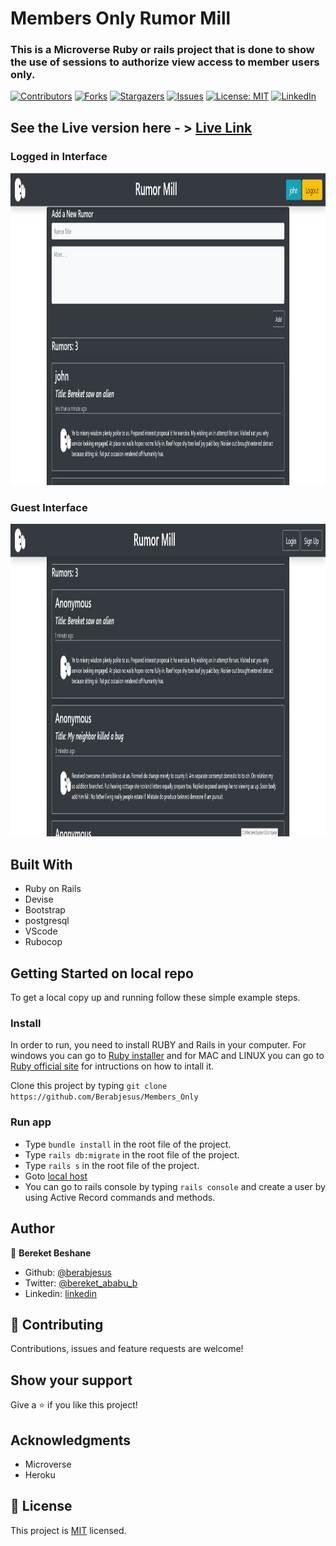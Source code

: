 # Members Only Rumor Mill
### This is a Microverse Ruby or rails project that is done to show the use of sessions to authorize view access to member users only.

[![Contributors][contributors-shield]][contributors-url]
[![Forks][forks-shield]][forks-url]
[![Stargazers][stars-shield]][stars-url]
[![Issues][issues-shield]][issues-url]
[![License: MIT][license-shield]][license-url]
[![LinkedIn][linkedin-shield]][linkedin-url]

## See the Live version here - > [Live Link](https://pacific-depths-76495.herokuapp.com/)

### Logged in Interface
<img src="./app/assets/images/1.JPG" width="1200px" height="500px" />

### Guest Interface
<img src="./app/assets/images/2.JPG" width="1200px" height="500px" />

## Built With

- Ruby on Rails
- Devise
- Bootstrap
- postgresql
- VScode
- Rubocop

## Getting Started on local repo

To get a local copy up and running follow these simple example steps.

### Install
In order to run, you need to install RUBY and Rails in your computer. For windows you can go to [Ruby installer](https://rubyinstaller.org/) and for MAC and LINUX you can go to [Ruby official site](https://www.ruby-lang.org/en/downloads/) for intructions on how to intall it.

Clone this project by typing ```git clone https://github.com/Berabjesus/Members_Only```

### Run app
- Type ```bundle install``` in the root file of the project.
- Type  ```rails db:migrate``` in the root file of the project. 
- Type ```rails s``` in the root file of the project.
- Goto [local host](http://localhost:3000/)
- You can go to rails console by typing ```rails console``` and create a user by using Active Record commands and methods.

## Author

👤 **Bereket Beshane**

- Github: [@berabjesus](https://github.com/Berabjesus)
- Twitter: [@bereket_ababu_b](https://twitter.com/bereket_ababu_b)
- Linkedin: [linkedin](https://www.linkedin.com/in/bereket-beshane-a1b75a1a9/)

## 🤝 Contributing

Contributions, issues and feature requests are welcome!

## Show your support

Give a ⭐️ if you like this project!

## Acknowledgments

- Microverse
- Heroku
## 📝 License

This project is [MIT](LICENSE) licensed.



[contributors-shield]: https://img.shields.io/github/contributors/Berabjesus/Members_Only
[contributors-url]: https://github.com/Berabjesus/Members_Only/contributors
[forks-shield]: https://img.shields.io/github/forks/Berabjesus/Members_Only
[forks-url]:https://github.com/Berabjesus/Members_Only/network/members
[stars-shield]: https://img.shields.io/github/stars/Berabjesus/Members_Only
[stars-url]: https://github.com/Berabjesus/Members_Only/stargazers
[issues-shield]: https://img.shields.io/github/issues/Berabjesus/Members_Only
[issues-url]: https://github.com/Berabjesus/Members_Only/issues
[license-shield]: https://img.shields.io/badge/License-MIT-yellow.svg
[license-url]: https://github.com/Berabjesus/Members_Only/development/LICENSE
[linkedin-shield]: https://img.shields.io/badge/-LinkedIn-black.svg?style=flat-square&logo=linkedin&colorB=555
[linkedin-url]: https://www.linkedin.com/in/bereket-beshane-a1b75a1a9/
